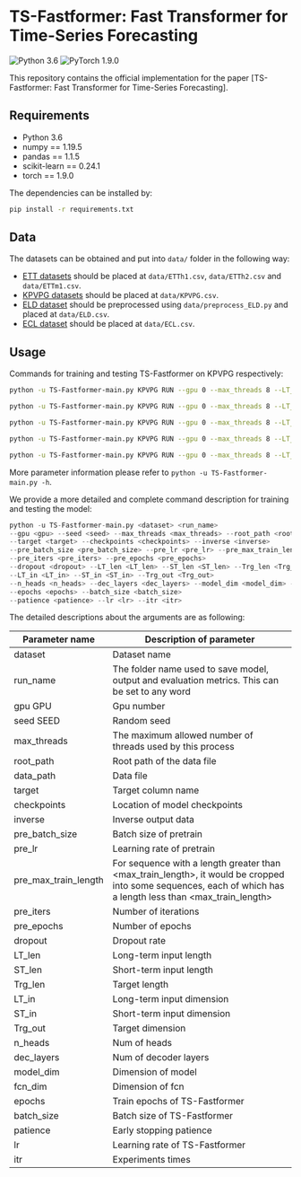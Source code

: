 # TS-Fastformer: Fast Transformer for Time-Series Forecasting

![Python 3.6](https://img.shields.io/badge/python-3.6-green.svg?style=plastic)
![PyTorch 1.9.0](https://img.shields.io/badge/PyTorch%20-%23EE4C2C.svg?style=plastic)

This repository contains the official implementation for the paper [TS-Fastformer: Fast Transformer for Time-Series Forecasting].

## Requirements

- Python 3.6
- numpy == 1.19.5
- pandas == 1.1.5
- scikit-learn == 0.24.1
- torch == 1.9.0

The dependencies can be installed by:
```bash
pip install -r requirements.txt
```

## Data

The datasets can be obtained and put into `data/` folder in the following way:

* [ETT datasets](https://github.com/zhouhaoyi/ETDataset) should be placed at `data/ETTh1.csv`, `data/ETTh2.csv` and `data/ETTm1.csv`.
* [KPVPG datasets](https://github.com/leesw9501/TS-Fastformer2022/tree/main/data) should be placed at `data/KPVPG.csv`.
* [ELD dataset](https://archive.ics.uci.edu/ml/datasets/ElectricityLoadDiagrams20112014) should be preprocessed using `data/preprocess_ELD.py` and placed at `data/ELD.csv`.
* [ECL dataset](https://drive.google.com/drive/folders/1ohGYWWohJlOlb2gsGTeEq3Wii2egnEPR) should be placed at `data/ECL.csv`.


## Usage
Commands for training and testing TS-Fastformer on KPVPG respectively:

```bash
python -u TS-Fastformer-main.py KPVPG RUN --gpu 0 --max_threads 8 --LT_len 48 --ST_len 24 --Trg_len 24 --itr 10 --batch_size 32

python -u TS-Fastformer-main.py KPVPG RUN --gpu 0 --max_threads 8 --LT_len 96 --ST_len 48 --Trg_len 48 --itr 10 --batch_size 32

python -u TS-Fastformer-main.py KPVPG RUN --gpu 0 --max_threads 8 --LT_len 336 --ST_len 168 --Trg_len 168 --itr 10 --batch_size 32

python -u TS-Fastformer-main.py KPVPG RUN --gpu 0 --max_threads 8 --LT_len 672 --ST_len 336 --Trg_len 336 --itr 10 --batch_size 32

python -u TS-Fastformer-main.py KPVPG RUN --gpu 0 --max_threads 8 --LT_len 1440 --ST_len 720 --Trg_len 720 --itr 10 --batch_size 32
```

More parameter information please refer to ```python -u TS-Fastformer-main.py -h```.

We provide a more detailed and complete command description for training and testing the model:

```python
python -u TS-Fastformer-main.py <dataset> <run_name>
--gpu <gpu> --seed <seed> --max_threads <max_threads> --root_path <root_path> --data_path <data_path> 
--target <target> --checkpoints <checkpoints> --inverse <inverse>
--pre_batch_size <pre_batch_size> --pre_lr <pre_lr> --pre_max_train_length <pre_max_train_length> 
--pre_iters <pre_iters> --pre_epochs <pre_epochs>
--dropout <dropout> --LT_len <LT_len> --ST_len <ST_len> --Trg_len <Trg_len> 
--LT_in <LT_in> --ST_in <ST_in> --Trg_out <Trg_out> 
--n_heads <n_heads> --dec_layers <dec_layers> --model_dim <model_dim> --fcn_dim <fcn_dim> 
--epochs <epochs> --batch_size <batch_size> 
--patience <patience> --lr <lr> --itr <itr>
```

The detailed descriptions about the arguments are as following:

| Parameter name | Description of parameter |
| --- | --- |
|dataset               |Dataset name|
|run_name              |The folder name used to save model, output and evaluation metrics. This can be set to any word|
|gpu GPU             |Gpu number|
|seed SEED           |Random seed|
|max_threads |The maximum allowed number of threads used by this process|
|root_path |Root path of the data file|
|data_path |Data file|
|target |Target column name|
|checkpoints |Location of model checkpoints|
|inverse |Inverse output data|
|pre_batch_size |Batch size of pretrain|
|pre_lr |Learning rate of pretrain|
|pre_max_train_length |For sequence with a length greater than <max_train_length>, it would be cropped into some sequences, each of which has a length less than <max_train_length>|
|pre_iters |Number of iterations|
|pre_epochs |Number of epochs|
|dropout |Dropout rate|
|LT_len | Long-term input length|
|ST_len |Short-term input length|
|Trg_len |Target length|
|LT_in |Long-term input dimension|
|ST_in |Short-term input dimension|
|Trg_out |Target dimension|
|n_heads |Num of heads|
|dec_layers |Num of decoder layers|
|model_dim |Dimension of model|
|fcn_dim |Dimension of fcn|
|epochs |Train epochs of TS-Fastformer|
|batch_size |Batch size of TS-Fastformer|
|patience |Early stopping patience|
|lr |Learning rate of TS-Fastformer|
|itr |Experiments times|

